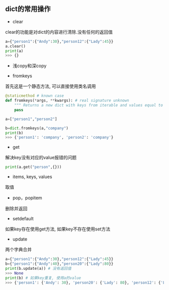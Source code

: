 ## dict的常用操作
- clear

clear的功能是对dict的内容进行清除.没有任何的返回值
```python
a={"person1":{"Andy":30},"person12":{"Lady":45}}
a.clear()
print(a)
>>> {}
```

- 浅copy和深copy

- fromkeys

首先这是一个静态方法, 可以直接使用类名调用
```python
@staticmethod # known case
def fromkeys(*args, **kwargs): # real signature unknown
    """ Returns a new dict with keys from iterable and values equal to value. """
    pass
```
```python
a=["person1","person2"]

b=dict.fromkeys(a,"company")
print(b)
>>> {'person1': 'company', 'person2': 'company'}
```

- get

解决key没有对应的value报错的问题
```python
print(a.get("person",{}))
```

- items, keys, values

取值

- pop，popitem

删除并返回

- setdefault

如果key存在使用get方法, 如果key不存在使用set方法

- update

两个字典合并
```python
a={"person1":{"Andy":30},"person12":{"Lady":45}}
b={"person1":{"Andy":40},"person20":{"Lady":80}}
print(b.update(a)) # 没有返回值
>>> None
print(b) # 如果key重复, 使用a的value
>>> {'person1': {'Andy': 30}, 'person20': {'Lady': 80}, 'person12': {'Lady': 45}}
```
